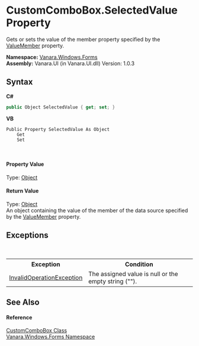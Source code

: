 # CustomComboBox.SelectedValue Property 
 

Gets or sets the value of the member property specified by the <a href="http://msdn2.microsoft.com/en-us/library/d0e11402" target="_blank">ValueMember</a> property.

**Namespace:**&nbsp;<a href="c580cf52-4028-70db-28d0-f9b1abc03861">Vanara.Windows.Forms</a><br />**Assembly:**&nbsp;Vanara.UI (in Vanara.UI.dll) Version: 1.0.3

## Syntax

**C#**<br />
``` C#
public Object SelectedValue { get; set; }
```

**VB**<br />
``` VB
Public Property SelectedValue As Object
	Get
	Set
```

<br />

#### Property Value
Type: <a href="http://msdn2.microsoft.com/en-us/library/e5kfa45b" target="_blank">Object</a><br />

#### Return Value
Type: <a href="http://msdn2.microsoft.com/en-us/library/e5kfa45b" target="_blank">Object</a><br />An object containing the value of the member of the data source specified by the <a href="http://msdn2.microsoft.com/en-us/library/d0e11402" target="_blank">ValueMember</a> property.

## Exceptions
&nbsp;<table><tr><th>Exception</th><th>Condition</th></tr><tr><td><a href="http://msdn2.microsoft.com/en-us/library/2asft85a" target="_blank">InvalidOperationException</a></td><td>The assigned value is null or the empty string ("").</td></tr></table>

## See Also


#### Reference
<a href="4832a2d8-90f0-3f57-b4d3-3e1fe4ff3384">CustomComboBox Class</a><br /><a href="c580cf52-4028-70db-28d0-f9b1abc03861">Vanara.Windows.Forms Namespace</a><br />